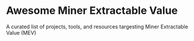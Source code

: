 # Awesome Miner Extractable Value
A curated list of projects, tools, and resources targesting Miner Extractable Value (MEV)
